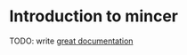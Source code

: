 # Introduction to mincer

TODO: write [great documentation](http://jacobian.org/writing/great-documentation/what-to-write/)
